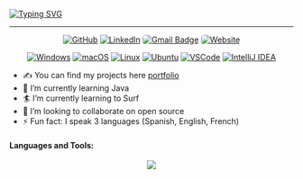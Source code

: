 [![Typing SVG](https://readme-typing-svg.demolab.com?font=Fira+Code&pause=1000&color=F7752C&width=435&lines=Hey%2C+I'm+Jeffrey+Ferrer+%F0%9F%91%8B)](https://git.io/typing-svg)

<hr>

<p align="center">
    <a href="https://github.com/jeffreyferrert" target="_blank"><img alt="GitHub" src="https://img.shields.io/badge/-@jeffreyferrert-181717?style=flat-square&logo=GitHub&logoColor=white"></a>
    <a href="https://www.linkedin.com/in/jferrertorres" target="_blank"><img alt="LinkedIn" src="https://img.shields.io/badge/-jeffreyferrert-0077B5?style=flat-square&logo=Linkedin&logoColor=white"></a>
    <a href="mailto:jeffreyferrert@gmail.com"><img alt="Gmail Badge" src="https://img.shields.io/badge/-jeffreyferrert@gmail.com-c14438?style=flat-square&logo=Gmail&logoColor=white" style="border-radius: 5px;"></a>
    <a href="https://jeffreyferrert.github.io/PortfolioSite/" target="_blank"><img alt="Website" src="https://img.shields.io/badge/Portfolio-informational?style=flat-square&color=black&logo=vercel&logoColor=white" style="border-radius: 5px;"></a>
</p>

<p align="center">
    <a href="https://www.microsoft.com/windows" target="_blank"><img alt="Windows" src="https://img.shields.io/badge/OS-Windows-0078D6?style=flat-square&logo=windows&logoColor=white"></a>
    <a href="https://en.wikipedia.org/wiki/MacOS" target="_blank"><img alt="macOS" src="https://img.shields.io/badge/OS-macOS-informational?style=flat-square&logo=apple&logoColor=white"></a>
    <a href="https://en.wikipedia.org/wiki/Linux" target="_blank"><img alt="Linux" src="https://img.shields.io/badge/OS-Linux-informational?style=flat-square&logo=linux&logoColor=white"></a>
    <a href="https://ubuntu.com" target="_blank"><img alt="Ubuntu" src="https://img.shields.io/badge/OS-Ubuntu-E95420?style=flat-square&logo=ubuntu&logoColor=white"></a>
    <a href="https://code.visualstudio.com/" target="_blank"><img alt="VSCode" src="https://img.shields.io/badge/Editor-VSCode-blue?style=flat-square&logo=visual-studio-code&logoColor=white"></a>
    <a href="https://www.jetbrains.com/idea/" target="_blank"><img alt="IntelliJ IDEA" src="https://img.shields.io/badge/Editor-IntelliJ%20IDEA-blue?style=flat-square&logo=intellij-idea&logoColor=white"></a>
<p>

- ✍ You can find my projects here [portfolio]
- 🔭 I’m currently learning Java
- 🏄 I’m currently learning to Surf 
- 👯 I’m looking to collaborate on open source
- ⚡ Fun fact: I speak 3 languages (Spanish, English, French)

#### Languages and Tools:
<p align="center">
  <img src="https://skillicons.dev/icons?i=java,spring,ruby,rails,js,react,redux,nodejs,python,css,html,mongodb,postgres,git,aws&perline=15" />
</p>
<!-- 
#### Github Impact:
-->
<!-- <p align="center"> -->
<!--   <img alt="Contributions" src="https://img.shields.io/static/v1?label=Contributions&message=482&color=2b9348&logo=github&style=flat-square"> -->
<!--   <img alt="PR's" src="https://img.shields.io/static/v1?label=PR's&message=57&color=2b9348&logo=github&style=flat-square"> -->
<!--   <img alt="Issues" src="https://img.shields.io/static/v1?label=Issues&message=53&color=2b9348&logo=github&style=flat-square"> -->
<!--   <img alt="Stars Badge" src="https://img.shields.io/github/stars/jeffreyferrert?style=flat-square&logo=github&color=2b9348"> -->
<!-- </p>  -->

<p align="center">
<!--   <img alt="Visitor Badge" src="https://visitor-badge.laobi.icu/badge?page_id=jeffreyferrert.jeffreyferrert"> -->
</p>

[website]: https://jeffreyferrert.github.io/PortfolioSite/
[portfolio]: https://jeffreyferrert.github.io/PortfolioSite/
